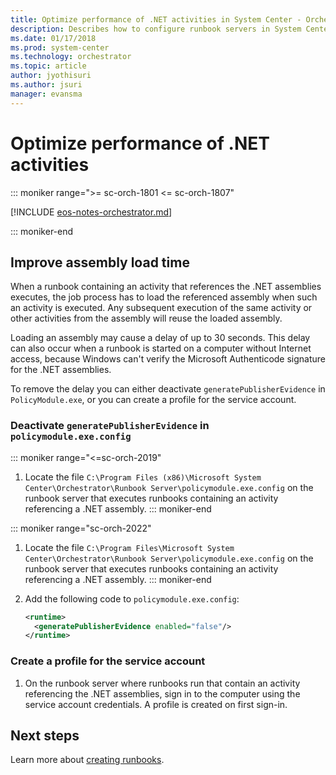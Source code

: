 ```yaml
---
title: Optimize performance of .NET activities in System Center - Orchestrator
description: Describes how to configure runbook servers in System Center - Orchestrator, to optimize performance of .NET activities.
ms.date: 01/17/2018
ms.prod: system-center
ms.technology: orchestrator
ms.topic: article
author: jyothisuri
ms.author: jsuri
manager: evansma
---
```


# Optimize performance of .NET activities

::: moniker range=">= sc-orch-1801 <= sc-orch-1807"

[!INCLUDE [eos-notes-orchestrator.md](../includes/eos-notes-orchestrator.md)]

::: moniker-end

## Improve assembly load time

When a runbook containing an activity that references the .NET assemblies executes, the job process has to load the referenced assembly when such an activity is executed. Any subsequent execution of the same activity or other activities from the assembly will reuse the loaded assembly.

Loading an assembly may cause a delay of up to 30 seconds. This delay can also occur when a runbook is started on a computer without Internet access, because Windows can't verify the Microsoft Authenticode signature for the .NET assemblies.

To remove the delay you can either deactivate `generatePublisherEvidence` in `PolicyModule.exe`, or you can create a profile for the service account.

### Deactivate `generatePublisherEvidence` in `policymodule.exe.config`

::: moniker range="<=sc-orch-2019"
1. Locate the file `C:\Program Files (x86)\Microsoft System Center\Orchestrator\Runbook Server\policymodule.exe.config` on the runbook server that executes runbooks containing an activity referencing a .NET assembly. 
::: moniker-end

::: moniker range="sc-orch-2022"
1.  Locate the file `C:\Program Files\Microsoft System Center\Orchestrator\Runbook Server\policymodule.exe.config` on the runbook server that executes runbooks containing an activity referencing a .NET assembly.
::: moniker-end

2.  Add the following code to `policymodule.exe.config`:

    ```xml
    <runtime>
      <generatePublisherEvidence enabled="false"/>
    </runtime>
    ```

### Create a profile for the service account

1. On the runbook server where runbooks run that contain an activity referencing the .NET assemblies, sign in to the computer using the service account credentials. A profile is created on first sign-in.

## Next steps
Learn more about [creating runbooks](design-and-build-runbooks.md).  
